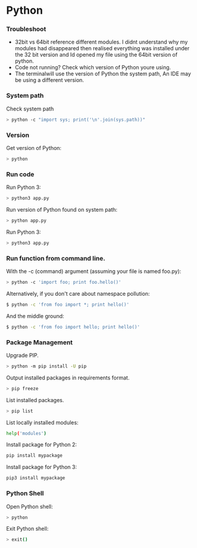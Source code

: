 # Python

### Troubleshoot

-  32bit vs 64bit reference different modules. I didnt understand why my modules had disappeared then
realised everything was installed under the 32 bit version and Id opened my file using the 64bit version of python.
- Code not running? Check which version of Python youre using.
- The terminalwill use the version of Python the system path, An IDE may be using a different version.

### System path

Check system path
```sh
> python -c "import sys; print('\n'.join(sys.path))"
```

### Version

Get version of Python:
```sh
> python
```

### Run code

Run Python 3:
```sh
> python3 app.py
```

Run version of Python found on system path:
```sh
> python app.py
```

Run Python 3:
```sh
> python3 app.py
```

### Run function from command line.

With the -c (command) argument (assuming your file is named foo.py):
```sh
> python -c 'import foo; print foo.hello()'
```

Alternatively, if you don't care about namespace pollution:
```sh
$ python -c 'from foo import *; print hello()'
```

And the middle ground:
```sh
$ python -c 'from foo import hello; print hello()'
```

### Package Management

Upgrade PIP.
```sh
> python -m pip install -U pip
```

Output installed packages in requirements format.
```sh
> pip freeze
```

 List installed packages.
```sh
> pip list
```

List locally installed modules:
```sh
help('modules') 
```

Install package for Python 2: 
```sh
pip install mypackage
```

Install package for Python 3:
```sh
pip3 install mypackage
```

### Python Shell

Open Python shell:
```sh
> python
```

Exit Python shell:
```sh
> exit()
```